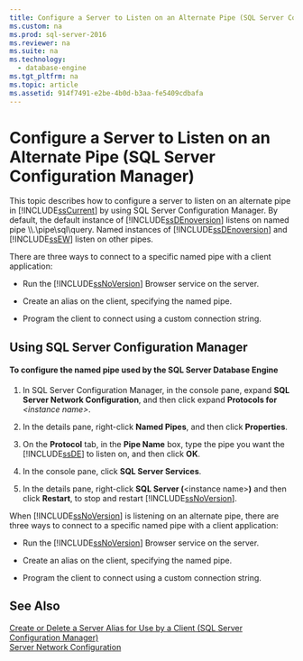 ```yaml
---
title: Configure a Server to Listen on an Alternate Pipe (SQL Server Configuration Manager)
ms.custom: na
ms.prod: sql-server-2016
ms.reviewer: na
ms.suite: na
ms.technology: 
  - database-engine
ms.tgt_pltfrm: na
ms.topic: article
ms.assetid: 914f7491-e2be-4b0d-b3aa-fe5409cdbafa
---
```

# Configure a Server to Listen on an Alternate Pipe (SQL Server Configuration Manager)
  This topic describes how to configure a server to listen on an alternate pipe in [!INCLUDE[ssCurrent](../../Topics/TopicNameContainA/includes/ssCurrent_md.md)] by using SQL Server Configuration Manager. By default, the default instance of [!INCLUDE[ssDEnoversion](../../Topics/TopicNameContainA/includes/ssDEnoversion_md.md)] listens on named pipe \\\\.\pipe\sql\query. Named instances of [!INCLUDE[ssDEnoversion](../../Topics/TopicNameContainA/includes/ssDEnoversion_md.md)] and [!INCLUDE[ssEW](../../Topics/TopicNameContainA/includes/ssEW_md.md)] listen on other pipes.  
  
 There are three ways to connect to a specific named pipe with a client application:  
  
-   Run the [!INCLUDE[ssNoVersion](../../Topics/TopicNameContainA/includes/ssNoVersion_md.md)] Browser service on the server.  
  
-   Create an alias on the client, specifying the named pipe.  
  
-   Program the client to connect using a custom connection string.  
  
##  <a name="SSMSProcedure"></a> Using SQL Server Configuration Manager  
  
#### To configure the named pipe used by the SQL Server Database Engine  
  
1.  In SQL Server Configuration Manager, in the console pane, expand **SQL Server Network Configuration**, and then click expand **Protocols for** *<instance name\>*.  
  
2.  In the details pane, right-click **Named Pipes**, and then click **Properties**.  
  
3.  On the **Protocol** tab, in the **Pipe Name** box, type the pipe you want the [!INCLUDE[ssDE](../../Topics/TopicNameContainA/includes/ssDE_md.md)] to listen on, and then click **OK**.  
  
4.  In the console pane, click **SQL Server Services**.  
  
5.  In the details pane, right-click **SQL Server (**<instance name\>**)** and then click **Restart**, to stop and restart [!INCLUDE[ssNoVersion](../../Topics/TopicNameContainA/includes/ssNoVersion_md.md)].  
  
 When [!INCLUDE[ssNoVersion](../../Topics/TopicNameContainA/includes/ssNoVersion_md.md)] is listening on an alternate pipe, there are three ways to connect to a specific named pipe with a client application:  
  
-   Run the [!INCLUDE[ssNoVersion](../../Topics/TopicNameContainA/includes/ssNoVersion_md.md)] Browser service on the server.  
  
-   Create an alias on the client, specifying the named pipe.  
  
-   Program the client to connect using a custom connection string.  
  
## See Also  
 [Create or Delete a Server Alias for Use by a Client &#40;SQL Server Configuration Manager&#41;](../../Topics/TopicNameContainA/Create-or-Delete-a-Server-Alias-for-Use-by-a-Client--SQL-Server-Configuration-Manager-.md)   
 [Server Network Configuration](../../Topics/TopicNameNotContainA/Server-Network-Configuration.md)  
  
  